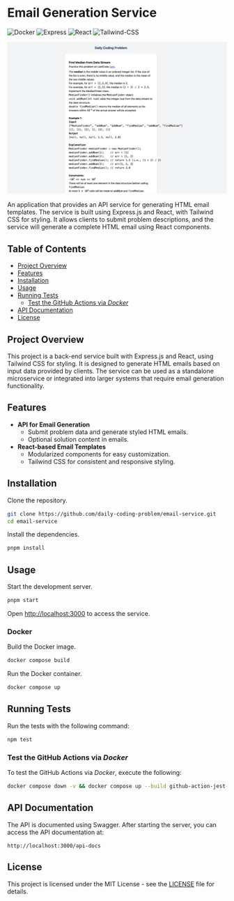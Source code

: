 # Email Generation Service

![Docker](https://img.shields.io/badge/-Docker-2496ED?style=flat-square&logo=Docker&logoColor=white)
![Express](https://img.shields.io/badge/-Express-000000?style=flat-square&logo=express&logoColor=white)
![React](https://img.shields.io/badge/-React-61DAFB?style=flat-square&logo=react&logoColor=black)
![Tailwind-CSS](https://img.shields.io/badge/-Tailwind_CSS-white?style=flat-square&logo=tailwind-css&logoColor=38bdf9)

![preview](assets/preview.png)

An application that provides an API service for generating HTML email templates. The service is built using Express.js and React, with Tailwind CSS for styling. It allows clients to submit problem descriptions, and the service will generate a complete HTML email using React components.

## Table of Contents

- [Project Overview](#project-overview)
- [Features](#features)
- [Installation](#installation)
- [Usage](#usage)
- [Running Tests](#running-tests)
	- [Test the GitHub Actions via _Docker_](#test-the-github-actions-via-_docker_)
- [API Documentation](#api-documentation)
- [License](#license)

## Project Overview

This project is a back-end service built with Express.js and React, using Tailwind CSS for styling. It is designed to generate HTML emails based on input data provided by clients. The service can be used as a standalone microservice or integrated into larger systems that require email generation functionality.

## Features

- **API for Email Generation**
	- Submit problem data and generate styled HTML emails.
	- Optional solution content in emails.
- **React-based Email Templates**
	- Modularized components for easy customization.
	- Tailwind CSS for consistent and responsive styling.

## Installation

Clone the repository.

```bash
git clone https://github.com/daily-coding-problem/email-service.git
cd email-service
```

Install the dependencies.

```bash
pnpm install
```

## Usage

Start the development server.

```bash
pnpm start
```

Open [http://localhost:3000](http://localhost:3000) to access the service.

### Docker

Build the Docker image.

```bash
docker compose build
```

Run the Docker container.

```bash
docker compose up
```

## Running Tests

Run the tests with the following command:

```sh
npm test
```

### Test the GitHub Actions via _Docker_

To test the GitHub Actions via _Docker_, execute the following:

```sh
docker compose down -v && docker compose up --build github-action-jest-tests
```

## API Documentation

The API is documented using Swagger. After starting the server, you can access the API documentation at:

```
http://localhost:3000/api-docs
```

## License

This project is licensed under the MIT License - see the [LICENSE](LICENSE) file for details.
